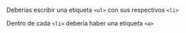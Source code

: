 Deberías escribir una etiqueta `<ul>` con sus respectivos `<li>`

Dentro de cada `<li>` debería haber una etiqueta `<a>`